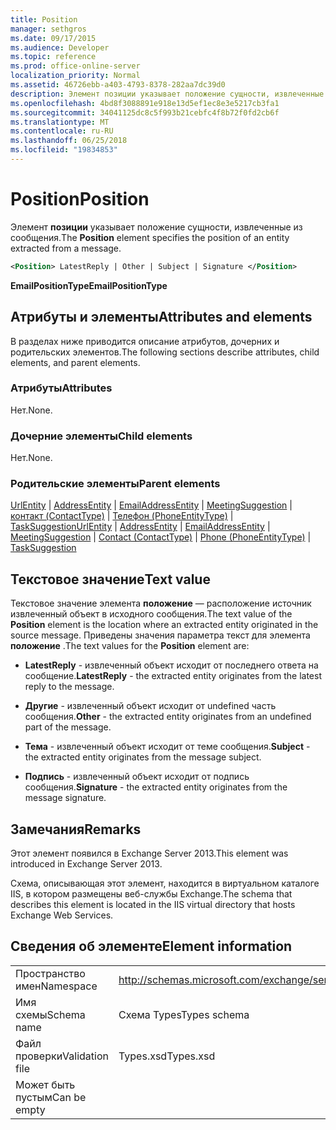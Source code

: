 ```yaml
---
title: Position
manager: sethgros
ms.date: 09/17/2015
ms.audience: Developer
ms.topic: reference
ms.prod: office-online-server
localization_priority: Normal
ms.assetid: 46726ebb-a403-4793-8378-282aa7dc39d0
description: Элемент позиции указывает положение сущности, извлеченные из сообщения.
ms.openlocfilehash: 4bd8f3088891e918e13d5ef1ec8e3e5217cb3fa1
ms.sourcegitcommit: 34041125dc8c5f993b21cebfc4f8b72f0fd2cb6f
ms.translationtype: MT
ms.contentlocale: ru-RU
ms.lasthandoff: 06/25/2018
ms.locfileid: "19834853"
---
```

# <a name="position"></a><span data-ttu-id="f39af-103">Position</span><span class="sxs-lookup"><span data-stu-id="f39af-103">Position</span></span>

<span data-ttu-id="f39af-104">Элемент **позиции** указывает положение сущности, извлеченные из сообщения.</span><span class="sxs-lookup"><span data-stu-id="f39af-104">The **Position** element specifies the position of an entity extracted from a message.</span></span> 
  
```XML
<Position> LatestReply | Other | Subject | Signature </Position>
```

 <span data-ttu-id="f39af-105">**EmailPositionType**</span><span class="sxs-lookup"><span data-stu-id="f39af-105">**EmailPositionType**</span></span>
## <a name="attributes-and-elements"></a><span data-ttu-id="f39af-106">Атрибуты и элементы</span><span class="sxs-lookup"><span data-stu-id="f39af-106">Attributes and elements</span></span>

<span data-ttu-id="f39af-107">В разделах ниже приводится описание атрибутов, дочерних и родительских элементов.</span><span class="sxs-lookup"><span data-stu-id="f39af-107">The following sections describe attributes, child elements, and parent elements.</span></span>
  
### <a name="attributes"></a><span data-ttu-id="f39af-108">Атрибуты</span><span class="sxs-lookup"><span data-stu-id="f39af-108">Attributes</span></span>

<span data-ttu-id="f39af-109">Нет.</span><span class="sxs-lookup"><span data-stu-id="f39af-109">None.</span></span>
  
### <a name="child-elements"></a><span data-ttu-id="f39af-110">Дочерние элементы</span><span class="sxs-lookup"><span data-stu-id="f39af-110">Child elements</span></span>

<span data-ttu-id="f39af-111">Нет.</span><span class="sxs-lookup"><span data-stu-id="f39af-111">None.</span></span>
  
### <a name="parent-elements"></a><span data-ttu-id="f39af-112">Родительские элементы</span><span class="sxs-lookup"><span data-stu-id="f39af-112">Parent elements</span></span>

<span data-ttu-id="f39af-113">[UrlEntity](urlentity.md) | [AddressEntity](addressentity.md) | [EmailAddressEntity](emailaddressentity.md) | [MeetingSuggestion](meetingsuggestion.md) | [контакт (ContactType)](contact-contacttype.md) | [Телефон (PhoneEntityType)](phone-phoneentitytype.md)  |  [ TaskSuggestion](tasksuggestion.md)</span><span class="sxs-lookup"><span data-stu-id="f39af-113">[UrlEntity](urlentity.md) | [AddressEntity](addressentity.md) | [EmailAddressEntity](emailaddressentity.md) | [MeetingSuggestion](meetingsuggestion.md) | [Contact (ContactType)](contact-contacttype.md) | [Phone (PhoneEntityType)](phone-phoneentitytype.md) | [TaskSuggestion](tasksuggestion.md)</span></span>
  
## <a name="text-value"></a><span data-ttu-id="f39af-114">Текстовое значение</span><span class="sxs-lookup"><span data-stu-id="f39af-114">Text value</span></span>

<span data-ttu-id="f39af-115">Текстовое значение элемента **положение** — расположение источник извлеченный объект в исходного сообщения.</span><span class="sxs-lookup"><span data-stu-id="f39af-115">The text value of the **Position** element is the location where an extracted entity originated in the source message.</span></span> <span data-ttu-id="f39af-116">Приведены значения параметра текст для элемента **положение** .</span><span class="sxs-lookup"><span data-stu-id="f39af-116">The text values for the **Position** element are:</span></span> 
  
- <span data-ttu-id="f39af-117">**LatestReply** - извлеченный объект исходит от последнего ответа на сообщение.</span><span class="sxs-lookup"><span data-stu-id="f39af-117">**LatestReply** - the extracted entity originates from the latest reply to the message.</span></span> 
    
- <span data-ttu-id="f39af-118">**Другие** - извлеченный объект исходит от undefined часть сообщения.</span><span class="sxs-lookup"><span data-stu-id="f39af-118">**Other** - the extracted entity originates from an undefined part of the message.</span></span> 
    
- <span data-ttu-id="f39af-119">**Тема** - извлеченный объект исходит от теме сообщения.</span><span class="sxs-lookup"><span data-stu-id="f39af-119">**Subject** - the extracted entity originates from the message subject.</span></span> 
    
- <span data-ttu-id="f39af-120">**Подпись** - извлеченный объект исходит от подпись сообщения.</span><span class="sxs-lookup"><span data-stu-id="f39af-120">**Signature** - the extracted entity originates from the message signature.</span></span> 
    
## <a name="remarks"></a><span data-ttu-id="f39af-121">Замечания</span><span class="sxs-lookup"><span data-stu-id="f39af-121">Remarks</span></span>

<span data-ttu-id="f39af-122">Этот элемент появился в Exchange Server 2013.</span><span class="sxs-lookup"><span data-stu-id="f39af-122">This element was introduced in Exchange Server 2013.</span></span>
  
<span data-ttu-id="f39af-123">Схема, описывающая этот элемент, находится в виртуальном каталоге IIS, в котором размещены веб-службы Exchange.</span><span class="sxs-lookup"><span data-stu-id="f39af-123">The schema that describes this element is located in the IIS virtual directory that hosts Exchange Web Services.</span></span>
  
## <a name="element-information"></a><span data-ttu-id="f39af-124">Сведения об элементе</span><span class="sxs-lookup"><span data-stu-id="f39af-124">Element information</span></span>

|||
|:-----|:-----|
|<span data-ttu-id="f39af-125">Пространство имен</span><span class="sxs-lookup"><span data-stu-id="f39af-125">Namespace</span></span>  <br/> |http://schemas.microsoft.com/exchange/services/2006/types  <br/> |
|<span data-ttu-id="f39af-126">Имя схемы</span><span class="sxs-lookup"><span data-stu-id="f39af-126">Schema name</span></span>  <br/> |<span data-ttu-id="f39af-127">Схема Types</span><span class="sxs-lookup"><span data-stu-id="f39af-127">Types schema</span></span>  <br/> |
|<span data-ttu-id="f39af-128">Файл проверки</span><span class="sxs-lookup"><span data-stu-id="f39af-128">Validation file</span></span>  <br/> |<span data-ttu-id="f39af-129">Types.xsd</span><span class="sxs-lookup"><span data-stu-id="f39af-129">Types.xsd</span></span>  <br/> |
|<span data-ttu-id="f39af-130">Может быть пустым</span><span class="sxs-lookup"><span data-stu-id="f39af-130">Can be empty</span></span>  <br/> ||
   

